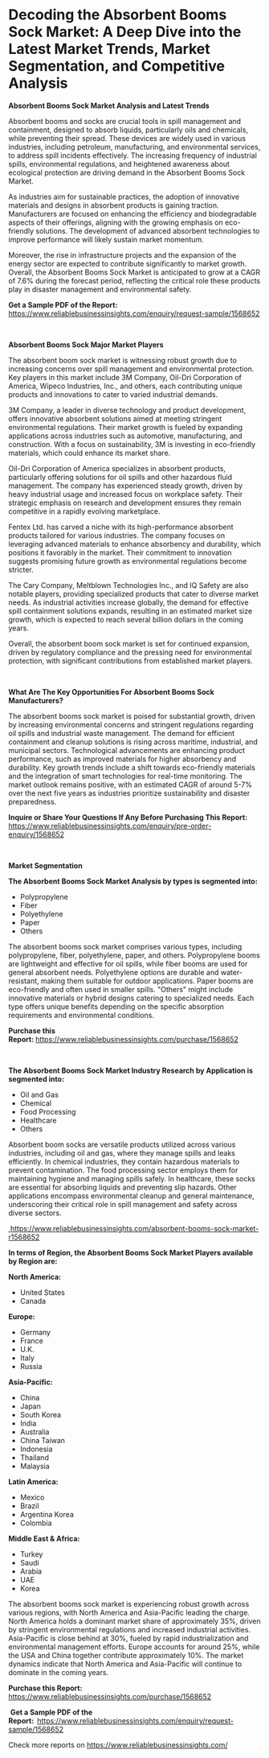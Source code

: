 <p><h1>Decoding the Absorbent Booms Sock Market: A Deep Dive into the Latest Market Trends, Market Segmentation, and Competitive Analysis</h1></p><p><strong>Absorbent Booms Sock Market Analysis and Latest Trends</strong></p>
<p><p>Absorbent booms and socks are crucial tools in spill management and containment, designed to absorb liquids, particularly oils and chemicals, while preventing their spread. These devices are widely used in various industries, including petroleum, manufacturing, and environmental services, to address spill incidents effectively. The increasing frequency of industrial spills, environmental regulations, and heightened awareness about ecological protection are driving demand in the Absorbent Booms Sock Market.</p><p>As industries aim for sustainable practices, the adoption of innovative materials and designs in absorbent products is gaining traction. Manufacturers are focused on enhancing the efficiency and biodegradable aspects of their offerings, aligning with the growing emphasis on eco-friendly solutions. The development of advanced absorbent technologies to improve performance will likely sustain market momentum. </p><p>Moreover, the rise in infrastructure projects and the expansion of the energy sector are expected to contribute significantly to market growth. Overall, the Absorbent Booms Sock Market is anticipated to grow at a CAGR of 7.6% during the forecast period, reflecting the critical role these products play in disaster management and environmental safety.</p></p>
<p><strong>Get a Sample PDF of the Report:&nbsp;</strong> <a href="https://www.reliablebusinessinsights.com/enquiry/request-sample/1568652?utm_campaign=1837&utm_medium=2&utm_source=Github&utm_content=ia&utm_term=28122024&utm_id=absorbent-booms-sock">https://www.reliablebusinessinsights.com/enquiry/request-sample/1568652</a></p>
<p>&nbsp;</p>
<p><strong>Absorbent Booms Sock Major Market Players</strong></p>
<p><p>The absorbent boom sock market is witnessing robust growth due to increasing concerns over spill management and environmental protection. Key players in this market include 3M Company, Oil-Dri Corporation of America, Wipeco Industries, Inc., and others, each contributing unique products and innovations to cater to varied industrial demands.</p><p>3M Company, a leader in diverse technology and product development, offers innovative absorbent solutions aimed at meeting stringent environmental regulations. Their market growth is fueled by expanding applications across industries such as automotive, manufacturing, and construction. With a focus on sustainability, 3M is investing in eco-friendly materials, which could enhance its market share.</p><p>Oil-Dri Corporation of America specializes in absorbent products, particularly offering solutions for oil spills and other hazardous fluid management. The company has experienced steady growth, driven by heavy industrial usage and increased focus on workplace safety. Their strategic emphasis on research and development ensures they remain competitive in a rapidly evolving marketplace.</p><p>Fentex Ltd. has carved a niche with its high-performance absorbent products tailored for various industries. The company focuses on leveraging advanced materials to enhance absorbency and durability, which positions it favorably in the market. Their commitment to innovation suggests promising future growth as environmental regulations become stricter.</p><p>The Cary Company, Meltblown Technologies Inc., and IQ Safety are also notable players, providing specialized products that cater to diverse market needs. As industrial activities increase globally, the demand for effective spill containment solutions expands, resulting in an estimated market size growth, which is expected to reach several billion dollars in the coming years.</p><p>Overall, the absorbent boom sock market is set for continued expansion, driven by regulatory compliance and the pressing need for environmental protection, with significant contributions from established market players.</p></p>
<p>&nbsp;</p>
<p><strong>What Are The Key Opportunities For Absorbent Booms Sock Manufacturers?</strong></p>
<p><p>The absorbent booms sock market is poised for substantial growth, driven by increasing environmental concerns and stringent regulations regarding oil spills and industrial waste management. The demand for efficient containment and cleanup solutions is rising across maritime, industrial, and municipal sectors. Technological advancements are enhancing product performance, such as improved materials for higher absorbency and durability. Key growth trends include a shift towards eco-friendly materials and the integration of smart technologies for real-time monitoring. The market outlook remains positive, with an estimated CAGR of around 5-7% over the next five years as industries prioritize sustainability and disaster preparedness.</p></p>
<p><strong>Inquire or Share Your Questions If Any Before Purchasing This Report:</strong> <a href="https://www.reliablebusinessinsights.com/enquiry/pre-order-enquiry/1568652?utm_campaign=1837&utm_medium=2&utm_source=Github&utm_content=ia&utm_term=28122024&utm_id=absorbent-booms-sock">https://www.reliablebusinessinsights.com/enquiry/pre-order-enquiry/1568652</a></p>
<p>&nbsp;</p>
<p><strong>Market Segmentation</strong></p>
<p><strong>The Absorbent Booms Sock Market Analysis by types is segmented into:</strong></p>
<p><ul><li>Polypropylene</li><li>Fiber</li><li>Polyethylene</li><li>Paper</li><li>Others</li></ul></p>
<p><p>The absorbent booms sock market comprises various types, including polypropylene, fiber, polyethylene, paper, and others. Polypropylene booms are lightweight and effective for oil spills, while fiber booms are used for general absorbent needs. Polyethylene options are durable and water-resistant, making them suitable for outdoor applications. Paper booms are eco-friendly and often used in smaller spills. "Others" might include innovative materials or hybrid designs catering to specialized needs. Each type offers unique benefits depending on the specific absorption requirements and environmental conditions.</p></p>
<p><strong>Purchase this Report:&nbsp;</strong><a href="https://www.reliablebusinessinsights.com/purchase/1568652?utm_campaign=1837&utm_medium=2&utm_source=Github&utm_content=ia&utm_term=28122024&utm_id=absorbent-booms-sock">https://www.reliablebusinessinsights.com/purchase/1568652</a></p>
<p>&nbsp;</p>
<p><strong>The Absorbent Booms Sock Market Industry Research by Application is segmented into:</strong></p>
<p><ul><li>Oil and Gas</li><li>Chemical</li><li>Food Processing</li><li>Healthcare</li><li>Others</li></ul></p>
<p><p>Absorbent boom socks are versatile products utilized across various industries, including oil and gas, where they manage spills and leaks efficiently. In chemical industries, they contain hazardous materials to prevent contamination. The food processing sector employs them for maintaining hygiene and managing spills safely. In healthcare, these socks are essential for absorbing liquids and preventing slip hazards. Other applications encompass environmental cleanup and general maintenance, underscoring their critical role in spill management and safety across diverse sectors.</p></p>
<p><a href="https://www.reliablebusinessinsights.com/absorbent-booms-sock-market-r1568652?utm_campaign=1837&utm_medium=2&utm_source=Github&utm_content=ia&utm_term=28122024&utm_id=absorbent-booms-sock">&nbsp;https://www.reliablebusinessinsights.com/absorbent-booms-sock-market-r1568652</a></p>
<p><strong>In terms of Region, the Absorbent Booms Sock Market Players available by Region are:</strong></p>
<p>
    <p> <strong> North America: </strong>
        <ul>
            <li>United States</li>
            <li>Canada</li>
        </ul>
        </p> 
    <p> <strong> Europe: </strong>
        <ul>
            <li>Germany</li>
            <li>France</li>
            <li>U.K.</li>
            <li>Italy</li>
            <li>Russia</li>
        </ul>
        </p> 
    <p> <strong> Asia-Pacific: </strong>
        <ul>
            <li>China</li>
            <li>Japan</li>
            <li>South Korea</li>
            <li>India</li>
            <li>Australia</li>
            <li>China Taiwan</li>
            <li>Indonesia</li>
            <li>Thailand</li>
            <li>Malaysia</li>
        </ul>
        </p> 
    <p> <strong> Latin America: </strong>
        <ul>
            <li>Mexico</li>
            <li>Brazil</li>
            <li>Argentina Korea</li>
            <li>Colombia</li>
        </ul>
        </p> 
    <p> <strong> Middle East & Africa: </strong>
        <ul>
            <li>Turkey</li>
            <li>Saudi</li>
            <li>Arabia</li>
            <li>UAE</li>
            <li>Korea</li>
        </ul>
    </p>
    </p>
<p><p>The absorbent booms sock market is experiencing robust growth across various regions, with North America and Asia-Pacific leading the charge. North America holds a dominant market share of approximately 35%, driven by stringent environmental regulations and increased industrial activities. Asia-Pacific is close behind at 30%, fueled by rapid industrialization and environmental management efforts. Europe accounts for around 25%, while the USA and China together contribute approximately 10%. The market dynamics indicate that North America and Asia-Pacific will continue to dominate in the coming years.</p></p>
<p><strong>Purchase this Report: </strong><a href="https://www.reliablebusinessinsights.com/purchase/1568652?utm_campaign=1837&utm_medium=2&utm_source=Github&utm_content=ia&utm_term=28122024&utm_id=absorbent-booms-sock">https://www.reliablebusinessinsights.com/purchase/1568652</a></p>
<p>&nbsp;<strong>Get a Sample PDF of the Report:&nbsp;&nbsp;</strong><a href="https://www.reliablebusinessinsights.com/enquiry/request-sample/1568652?utm_campaign=1837&utm_medium=2&utm_source=Github&utm_content=ia&utm_term=28122024&utm_id=absorbent-booms-sock">https://www.reliablebusinessinsights.com/enquiry/request-sample/1568652</a></p>
<p><strong></strong></p>
<p>Check more reports on <a href="https://www.reliablebusinessinsights.com/?utm_campaign=1837&utm_medium=2&utm_source=Github&utm_content=ia&utm_term=28122024&utm_id=absorbent-booms-sock">https://www.reliablebusinessinsights.com/</a></p>